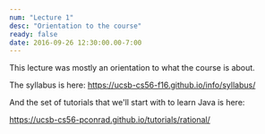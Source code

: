 ```yaml
---
num: "Lecture 1"
desc: "Orientation to the course"
ready: false
date: 2016-09-26 12:30:00.00-7:00
---
```


This lecture was mostly an orientation to what the course is about.

The syllabus is here:  <https://ucsb-cs56-f16.github.io/info/syllabus/>

And the set of tutorials that we'll start with to learn Java is here:

<https://ucsb-cs56-pconrad.github.io/tutorials/rational/>
